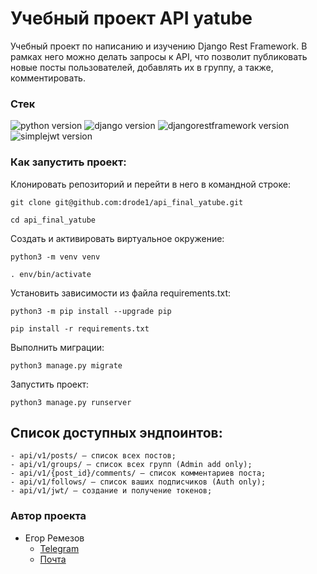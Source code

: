 # Учебный проект API yatube
Учебный проект по написанию и изучению Django Rest Framework. В рамках него можно делать запросы к API, что позволит публиковать новые посты пользователей, добавлять их в группу, а также, комментировать.

### **Стек**

![python version](https://img.shields.io/badge/Python-3.7-green)
![django version](https://img.shields.io/badge/Django-2.2-green)
![djangorestframework version](https://img.shields.io/badge/DRF-3.12-green)
![simplejwt version](https://img.shields.io/badge/DRFsimplejwt-4.7-green)


### Как запустить проект:

Клонировать репозиторий и перейти в него в командной строке:

```
git clone git@github.com:drode1/api_final_yatube.git
```

```
cd api_final_yatube
```

Cоздать и активировать виртуальное окружение:

```
python3 -m venv venv
```

```
. env/bin/activate
```

Установить зависимости из файла requirements.txt:

```
python3 -m pip install --upgrade pip
```

```
pip install -r requirements.txt
```

Выполнить миграции:

```
python3 manage.py migrate
```

Запустить проект:

```
python3 manage.py runserver
```

## Список доступных эндпоинтов:

```
- api/v1/posts/ – список всех постов;
- api/v1/groups/ – список всех групп (Admin add only);
- api/v1/{post_id}/comments/ – список комментариев поста;
- api/v1/follows/ – список ваших подписчиков (Auth only);
- api/v1/jwt/ – создание и получение токенов;
```
### Автор проекта

- Егор Ремезов
  - [Telegram](https://t.me/e_remezov)
  - [Почта](mailto:mr.drodel@gmail.com>)
